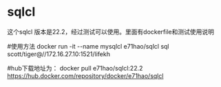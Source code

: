 # sqlcl
这个sqlcl 版本是22.2，经过测试可以使用。里面有dockerfile和测试使用说明

#使用方法
docker run  -it --name mysqlcl  e71hao/sqlcl sql scott/tiger@//172.16.27.10:1521/lifekh

#hub下载地址为：
docker pull e71hao/sqlcl:22.2
https://hub.docker.com/repository/docker/e71hao/sqlcl
